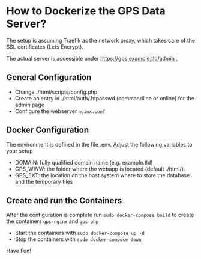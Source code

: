 How to Dockerize the GPS Data Server?
=====================================
The setup is assuming Traefik as the network proxy, which takes care of the SSL certificates (Lets Encrypt).

The actual server is accessible under https://gps.example.tld/admin .

General Configuration
-------------
- Change ./html/scripts/config.php 
- Create an entry in ./html/auth/.htpasswd (commandline or online) for the admin page
- Configure the webserver `nginx.conf` 

Docker Configuration
--------------------
The environment is defined in the file .env.
Adjust the following variables to your setup
- DOMAIN: fully qualified domain name (e.g. example.tld)
- GPS_WWW: the folder where the webapp is located (default ./html/).  
- GPS_EXT: the location on the host system where to store the database and the temporary files 

Create and run the Containers
-----------------------------
After the configuration is complete run `sudo docker-compose build` to create the containers `gps-nginx` and `gps-php`
- Start the containers with `sudo docker-compose up -d`
- Stop the containers with `sudo docker-compose down`

Have Fun!
